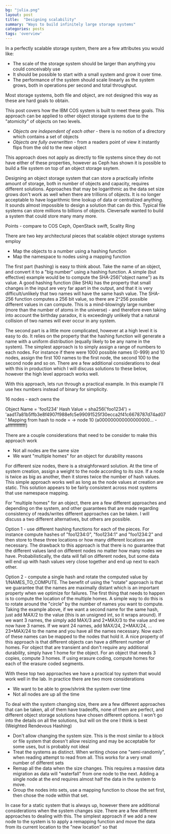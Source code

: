```yaml
---
bg: "julia.png"
layout: post
title:  "Designing scalability"
summary: "Ways to build infinitely large storage systems"
categories: posts
tags: 'overview'
---
```


In a perfectly scalable storage system, there are a few attributes you would like:
* The scale of the storage system should be larger than anything you could conceivably use
* It should be possible to start with a small system and grow it over time. 
* The performance of the system should scale linearly as the system grows, both in operations per second and total throughput. 

Most storage systems, both file and object, are not designed this way as these are hard goals to obtain.

This post covers how the IBM COS system is built to meet these goals. This approach can be applied to other object storage systems due to the "atomicity" of objects on two levels.
* *Objects are independent of each other* - there is no notion of a directory which contains a set of objects
* *Objects are fully overwritten* - from a readers point of view it instantly flips from the old to the new object

This approach does not apply as directly to file systems since they do not have either of these properties, however as Ceph has shown it is possible to build a file system on top of an object storage ssytem.

Designing an object storage system that can store a practically infinite amount of storage, both in number of objects and capacity, requires different solutions. Approaches that may be logarithmic as the data set size grows don't work as well when there are trillions of objects. It is no longer acceptable to have logarithmic time lookup of data or centralized anything. It sounds almost impossible to design a solution that can do this. Typical file systems can store millions to billions of objects. Cleversafe wanted to build a system that could store many many more. 

Points - compare to COS Ceph, OpenStack swift, Scality Ring

There are two key architectural pieces that scalable object storage systems employ
* Map the objects to a number using a hashing function
* Map the namespace to nodes using a mapping function

The first part (hashing) is easy to think about. Take the name of an object, and convert it to a "big number" using a hashing function. A simple (but effective) example would be to compute the SHA-256("object name") as its value. A good hashing function (like SHA) has the property that small changes in the input are very far apart in the output, and that it is very difficult/unlikely that two names will have the same hash value. The SHA-256 function computes a 256 bit value, so there are 2^256 possible different values in can compute. This is a mind-blowingly large number (more than the number of atoms in the universe) - and therefore even taking into account the birthday paradox, it is exceedingly unlikely that a natural collision of two names will ever occur in any system.

The second part is a little more complicated, however at a high level it is easy to do. It relies on the property that the hashing function will generate a name with a uniform distribution (equally likely to be any name in the system). The simplest approach is to simply assign a range of numbers to each nodes. For instance if there were 1000 possible names (0-999) and 10 nodes, assign the first 100 names to the first node, the second 100 to the second node and so on.  There are a few additional considerations to deal with this in production which I will discuss solutions to these below, however the high level approach works well. 

With this approach, lets run through a practical example. In this example I'll use hex numbers instead of binary for simplicity.

16 nodes - each owns the 

Object Name = 'foo1234'
Hash Value = sha256('foo1234') = 'aad17a81b5ffb3e8f4907f988efc5e99091525f30ecca2f41c6678787d74ad07' 
Mapping from hash to node = -> node 10 (a000000000000000000... - affffffffffff)

There are a couple considerations that need to be consider to make this approach work 
* Not all nodes are the same size
* We want "multiple homes" for an object for durability reasons

For different size nodes, there is a straighforward solution. At the time of system creation, assign a weight to the node according to its size. If a node is twice as big as another, then it stores twice the number of hash values. This simple approach works well as long as the node values at creation are static. This solution appears to be fairly consistent across most systems that use namespace mapping.

For "multiple homes" for an object, there are a few different approaches and depending on the system, and other guarantees that are made regarding consistency of reads/writes different approaches can be taken. I will discuss a two different alternatives, but others are possible. 

Option 1 - use different hashing functions for each of the pieces. For instance compute hashes of "foo1234:0", "foo1234:1" and "foo1234:2" and then store to these three locations or how many different locations are necessary. The drawback to this approach is that there is no guarantee that the different values land on different nodes no matter how many nodes we have. Probabilistically, the data will fall on different nodes, but some data will end up with hash values very close together and end up next to each other.

Option 2 - compute a single hash and rotate the computed value by 1/NAMES_TO_COMPUTE.  The benefit of using the "rotate" approach is that we guarantee that the names are maximally distant which is an important property when we optimize for failures.  The first thing that needs to happen is to compute the location of the multiple homes. A simple way to do this is to rotate around the "circle" by the number of names you want to compute. Taking the example above, if we want a second name for the same hash, just add MAX/2 to the value (this is an unsigned int, so it wraps around). If we want 3 names, the simply add MAX/3 and 2\*MAX/3 to the value and we now have 3 names. If we want 24 names, add MAX/24, 2\*MAX/24, ... 23\*MAX/24 to the name and you have all the names necessary. Now each of these names can be mapped to the nodes that hold it. A nice property of this approach is that different objects can have a different number of homes. For object that are transient and don't require any additional durability, simply have 1 home for the object. For an object that needs 3 copies, compute 3 homes. If using erasure coding, compute homes for each of the erasure coded segments. 


With these top two approaches we have a practical toy system that would work well in the lab. In practice there are two more considerations 
* We want to be able to grow/shrink the system over time
* Not all nodes are up all the time

To deal with the system changing size, there are a few different approaches that can be taken, all of them have tradeoffs, none of them are perfect, and different object storage solutions have chosen different options. I won't go into the details on all the solutions, but will on the one I think is best (Weighted Rendevous Hashing)
* Don't allow changing the system size. This is the most similar to a block or file system that doesn't allow resizing and may be acceptable for some uses, but is probably not ideal
* Treat the systems as distinct. When writing chose one "semi-randomly", when reading attempt to read from all. This works for a very small number of different sets
* Remap all the data when the size changes. This requires a massive data migration as data will "waterfall" from one node to the next. Adding a single node at the end requires almost half the data in the system to move.
* Group the nodes into sets, use a mapping function to chose the set first, then chose the node within that set.

In case for a static system that is always up, however there are additional considerations when the system changes size. There are a few different approaches to dealing with this. The simplest approach if we add a new node to the system is to apply a remapping function and move the data from its current location to the "new location" so that 

